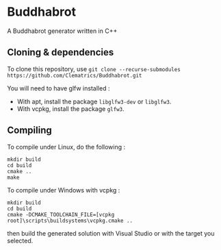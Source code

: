 # Buddhabrot
A Buddhabrot generator written in C++

## Cloning & dependencies

To clone this repository, use `git clone --recurse-submodules https://github.com/Clematrics/Buddhabrot.git`

You will need to have glfw installed :
* With apt, install the package `libglfw3-dev` or `libglfw3`.
* With vcpkg, install the package `glfw3`.

## Compiling

To compile under Linux, do the following :
```
mkdir build
cd build
cmake ..
make
```

To compile under Windows with vcpkg :
```
mkdir build
cd build
cmake -DCMAKE_TOOLCHAIN_FILE=[vcpkg root]\scripts\buildsystems\vcpkg.cmake ..
```
then build the generated solution with Visual Studio or with the target you selected.